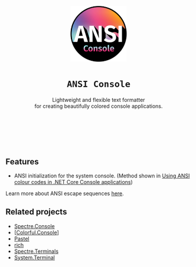 <div align="center">
    <img src="assets/logo_cropped.png" alt="ANSI Console" width="30%" />
    <h1 style="border: none"><code>ANSI Console</code></h1>
    <p style="padding-bottom: 100px;">
        Lightweight and flexible text formatter<br>
        for creating beautifully colored console applications.
    </p>
</div>

## Features
* ANSI initialization for the system console. (Method shown in [Using ANSI colour codes in .NET Core Console applications](https://www.jerriepelser.com/blog/using-ansi-color-codes-in-net-console-apps/))

Learn more about ANSI escape sequences [here](https://stackoverflow.com/a/33206814/5698805).

## Related projects

* [Spectre.Console](https://github.com/spectreconsole/spectre.console)
* [[Colorful.Console](https://github.com/tomakita/Colorful.Console)]
* [Pastel](https://github.com/silkfire/Pastel)
* [rich](https://github.com/willmcgugan/rich)
* [Spectre.Terminals](https://github.com/spectreconsole/terminal)
* [System.Terminal](https://github.com/alexrp/system-terminal)